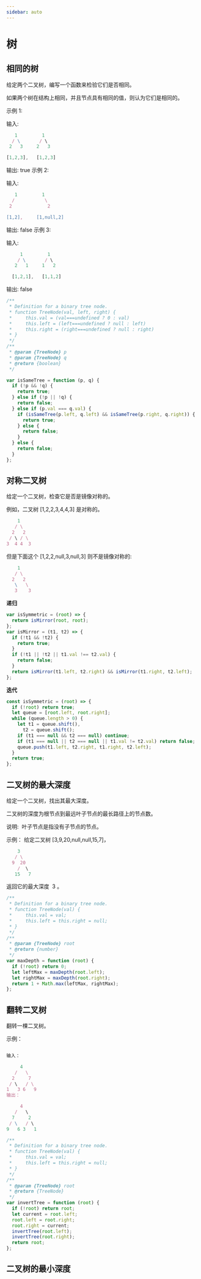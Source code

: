 ```yaml
---
sidebar: auto
---
```


# 树

## 相同的树

给定两个二叉树，编写一个函数来检验它们是否相同。

如果两个树在结构上相同，并且节点具有相同的值，则认为它们是相同的。

示例 1:

输入:

```js
   1         1
  / \       / \
 2   3     2   3

[1,2,3],   [1,2,3]

```

输出: true
示例 2:

输入:

```js
   1         1
  /           \
 2             2

[1,2],     [1,null,2]

```

输出: false
示例 3:

输入:

```js
	 1         1
	/ \       / \
   2   1     1   2

  [1,2,1],   [1,1,2]

```

输出: false

```js
/**
 * Definition for a binary tree node.
 * function TreeNode(val, left, right) {
 *     this.val = (val===undefined ? 0 : val)
 *     this.left = (left===undefined ? null : left)
 *     this.right = (right===undefined ? null : right)
 * }
 */
/**
 * @param {TreeNode} p
 * @param {TreeNode} q
 * @return {boolean}
 */

var isSameTree = function (p, q) {
  if (!p && !q) {
    return true;
  } else if (!p || !q) {
    return false;
  } else if (p.val === q.val) {
    if (isSameTree(p.left, q.left) && isSameTree(p.right, q.right)) {
      return true;
    } else {
      return false;
    }
  } else {
    return false;
  }
};
```

## 对称二叉树

给定一个二叉树，检查它是否是镜像对称的。

例如，二叉树 [1,2,2,3,4,4,3] 是对称的。

```js
    1
   / \
  2   2
 / \ / \
3  4 4  3

```

但是下面这个 [1,2,2,null,3,null,3] 则不是镜像对称的:

```js
    1
   / \
  2   2
   \   \
   3    3

```

**递归**

```js
var isSymmetric = (root) => {
  return isMirror(root, root);
};
var isMirror = (t1, t2) => {
  if (!t1 && !t2) {
    return true;
  }
  if (!t1 || !t2 || t1.val !== t2.val) {
    return false;
  }
  return isMirror(t1.left, t2.right) && isMirror(t1.right, t2.left);
};
```

**迭代**

```js
const isSymmetric = (root) => {
  if (!root) return true;
  let queue = [root.left, root.right];
  while (queue.length > 0) {
    let t1 = queue.shift(),
      t2 = queue.shift();
    if (t1 === null && t2 === null) continue;
    if (t1 === null || t2 === null || t1.val != t2.val) return false;
    queue.push(t1.left, t2.right, t1.right, t2.left);
  }
  return true;
};
```

## 二叉树的最大深度

给定一个二叉树，找出其最大深度。

二叉树的深度为根节点到最远叶子节点的最长路径上的节点数。

说明:  叶子节点是指没有子节点的节点。

示例：
给定二叉树 [3,9,20,null,null,15,7]，

```js
    3
   / \
  9  20
    /  \
   15   7

```

返回它的最大深度  3 。

```js
/**
 * Definition for a binary tree node.
 * function TreeNode(val) {
 *     this.val = val;
 *     this.left = this.right = null;
 * }
 */
/**
 * @param {TreeNode} root
 * @return {number}
 */
var maxDepth = function (root) {
  if (!root) return 0;
  let leftMax = maxDepth(root.left);
  let rightMax = maxDepth(root.right);
  return 1 + Math.max(leftMax, rightMax);
};
```

## 翻转二叉树

翻转一棵二叉树。

示例：

```js

输入：

     4
   /   \
  2     7
 / \   / \
1   3 6   9
输出：

     4
   /   \
  7     2
 / \   / \
9   6 3   1

```

```js
/**
 * Definition for a binary tree node.
 * function TreeNode(val) {
 *     this.val = val;
 *     this.left = this.right = null;
 * }
 */
/**
 * @param {TreeNode} root
 * @return {TreeNode}
 */
var invertTree = function (root) {
  if (!root) return root;
  let current = root.left;
  root.left = root.right;
  root.right = current;
  invertTree(root.left);
  invertTree(root.right);
  return root;
};
```

## 二叉树的最小深度
